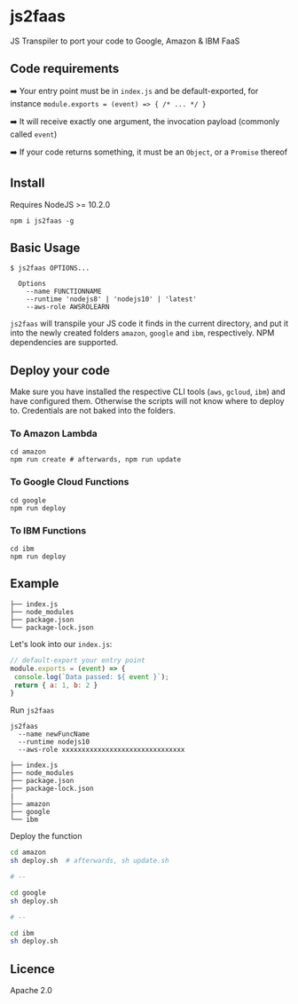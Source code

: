 # js2faas


JS Transpiler to port your code to Google, Amazon & IBM FaaS

## Code requirements



➡️ Your entry point must be in `index.js` and be default-exported, for instance `module.exports = (event) => { /* ... */ }`

➡️ It will receive exactly one argument, the invocation payload (commonly called `event`)


➡️ If your code returns something, it must be an `Object`, or a `Promise` thereof


## Install

Requires NodeJS >= 10.2.0

```shell
npm i js2faas -g
```

## Basic Usage


```shell
$ js2faas OPTIONS... 
  
  Options
    --name FUNCTIONNAME 
    --runtime 'nodejs8' | 'nodejs10' | 'latest'
    --aws-role AWSROLEARN
```

`js2faas` will transpile your JS code it finds in the current directory, and put it into the newly created folders `amazon`, `google` and `ibm`, respectively. NPM dependencies are supported.

## Deploy your code

Make sure you have installed the respective CLI tools (`aws`, `gcloud`, `ibm`) and have configured them. Otherwise the scripts will not know where to deploy to. Credentials are not baked into the folders.

### To Amazon Lambda

```shell
cd amazon
npm run create # afterwards, npm run update
```

### To Google Cloud Functions

```shell
cd google
npm run deploy
```

### To IBM Functions

```shell
cd ibm
npm run deploy
```


## Example

```
├── index.js
├── node_modules
├── package.json
└── package-lock.json
```

Let's look into our `index.js`:
```js
// default-export your entry point
module.exports = (event) => {
 console.log(`Data passed: ${ event }`);
 return { a: 1, b: 2 }
}
```


Run `js2faas`
```shell
js2faas
  --name newFuncName
  --runtime nodejs10
  --aws-role xxxxxxxxxxxxxxxxxxxxxxxxxxxxxxx
```

```
├── index.js
├── node_modules
├── package.json
├── package-lock.json
|
├── amazon
├── google
└── ibm
```

Deploy the function

```sh
cd amazon
sh deploy.sh  # afterwards, sh update.sh

# --

cd google
sh deploy.sh

# -- 

cd ibm
sh deploy.sh
```


## Licence

Apache 2.0
